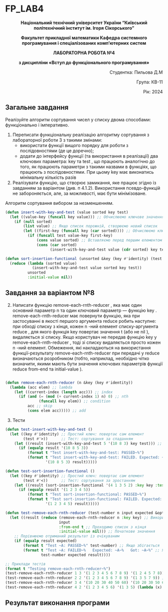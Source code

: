 # FP_LAB4
<p align="center"><b>Національний технічний університет України “Київський політехнічний інститут ім. Ігоря Сікорського”</b></p>
<p align="center"><b>Факультет прикладної математики Кафедра системного програмування і спеціалізованих комп’ютерних систем</b></p>
<p align="center"><b>ЛАБОРАТОРНА РОБОТА №4</b></p>
<p align="center"><b>з дисципліни «Вступ до функціонального програмування»</b></p>

<div align="right">
    <p>Студентка: Пильова Д.М</p>
    <p>Група: КВ-11</p>
    <p>Рік: 2024</p>
</div>

## Загальне завдання

Реалізуйте алгоритм сортування чисел у списку двома способами: функціонально і імперативно. 
1. Переписати функціональну реалізацію алгоритму сортування з лабораторної роботи 3 з такими змінами:
	- використати функції вищого порядку для роботи з послідовностями (де це доречно);
	- додати до інтерфейсу функції (та використання в реалізації) два ключових параметра: key та test , що працюють аналогічно до того, як працюють параметри з такими назвами в функціях, що працюють з послідовностями. При цьому key має виконатись мінімальну кількість разів
2. Реалізувати функцію, що створює замикання, яке працює згідно із завданням за варіантом (див. п 4.1.2). Використання псевдо-функцій не забороняється, але, за можливості, має бути мінімізоване.

Алгоритм сортування вибором за незменшенням.

```lisp
(defun insert-with-key-and-test (value sorted key test)
  (let ((value-key (funcall key value))) ;; Обчислюємо ключове значення для елемента
    (if (null sorted)
        (list value) ;; Якщо список порожній, створюємо новий список
        (let ((first-key (funcall key (car sorted)))) ;; Обчислюємо ключове значення першого елемента
          (if (funcall test value-key first-key)
              (cons value sorted) ;; Вставляємо перед першим елементом
              (cons (car sorted)
                    (insert-with-key-and-test value (cdr sorted) key test))))))) ;; Рекурсивний виклик для решти списку

(defun sort-insertion-functional (unsorted &key (key #'identity) (test #'<))
  (reduce (lambda (sorted value)
            (insert-with-key-and-test value sorted key test))
          unsorted
          :initial-value nil))


```
## Завдання за варіантом №8
2. Написати функцію remove-each-rnth-reducer , яка має один основний параметр n та
один ключовий параметр — функцію key . remove-each-rnth-reducer має повернути
функцію, яка при застосуванні в якості першого аргумента reduce робить наступне: при
обході списку з кінця, кожен n -ний елемент списку-аргумента reduce , для якого
функція key повертає значення t (або не nil ), видаляється зі списку. Якщо
користувач не передав функцію key у remove-each-rnth-reducer , тоді зі списку
видаляється просто кожен n -ний елемент. Обмеження, які накладаються на
використання функції-результату remove-each-rnth-reducer при передачі у reduce
визначаються розробником (тобто, наприклад, необхідно чітко визначити, якими мають
бути значення ключових параметрів функції reduce from-end та initial-value ).

```lisp

(defun remove-each-rnth-reducer (n &key (key #'identity))
  (lambda (acc elem) ;; lambda
    (let ((current-index (length acc))) ;; index
      (if (and (= (mod (+ current-index 1) n) 0) ;; nth
               (funcall key elem)) ;; condition
          acc ;; skip
          (cons elem acc))))) ;; add

```

3. Тести

```lisp
(defun test-insert-with-key-and-test ()
  (let ((key #'identity) ;; Простий ключ: повертає сам елемент
        (test #'>))      ;; Тест: сортування за спаданням
    (let ((result (insert-with-key-and-test 5 '(10 8 3) key test))) ;; Вставляємо 5 у список
      (if (equalp result '(10 8 5 3))
          (format t "Test insert-with-key-and-test: PASSED~%")
          (format t "Test insert-with-key-and-test: FAILED. Expected: ~A, Got: ~A~%"
                  '(10 8 5 3) result)))))

(defun test-sort-insertion-functional ()
  (let ((key #'identity) ;; Простий ключ: повертає сам елемент
        (test #'<))      ;; Тест: сортування за зростанням
    (let ((result (sort-insertion-functional '(4 1 3 5 2) :key key :test test)))
      (if (equalp result '(1 2 3 4 5))
          (format t "Test sort-insertion-functional: PASSED~%")
          (format t "Test sort-insertion-functional: FAILED. Expected: ~A, Got: ~A~%"
                  '(1 2 3 4 5) result)))))

(defun test-remove-each-rnth-reducer (test-number n input expected &optional key)
  (let ((result (reduce (remove-each-rnth-reducer n :key key) ;; Використовуємо нашу функцію
                        input
                        :from-end t ;; Проходимо список з кінця
                        :initial-value nil))) ;; Початкове значення
    ;; Порівнюємо отриманий результат із очікуваним
    (if (equalp result expected)
        (format t "Test ~A: PASSED~%" test-number) ;; Якщо збігається
        (format t "Test ~A: FAILED~%   Expected: ~A~%   Got: ~A~%" ;; Якщо не збігається
                test-number expected result))))

;; Приклади тестів
(format t "Testing remove-each-rnth-reducer~%")
(test-remove-each-rnth-reducer 1 3 '(1 2 3 4 5 6 7 8 9) '(1 2 4 5 7 8)) ;; Кожен 3-й елемент
(test-remove-each-rnth-reducer 2 2 '(1 2 3 4 5 6 7 8 9) '(1 3 5 7 9)) ;; Кожен 2-й
(test-remove-each-rnth-reducer 3 4 '(10 20 30 40 50 60) '(10 20 30 50 60)) ;; Кожен 4-й
(test-remove-each-rnth-reducer 4 2 '(1 2 3 4 5 6) '(1 3 5) (lambda (x) (evenp x))) ;; Видаляємо парні
```

## Результат виконання програми

```

```

